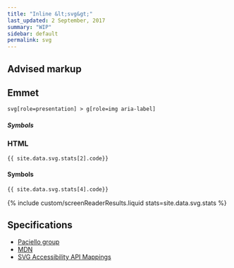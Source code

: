 ```yaml
---
title: "Inline &lt;svg&gt;"
last_updated: 2 September, 2017
summary: "WIP"
sidebar: default
permalink: svg
---
```


## Advised markup

## Emmet

```html
svg[role=presentation] > g[role=img aria-label]
```

##### Symbols

### HTML

```html
{{ site.data.svg.stats[2].code}}
```

#### Symbols

```html
{{ site.data.svg.stats[4].code}}
```

{% include custom/screenReaderResults.liquid stats=site.data.svg.stats %}

## Specifications

* [Paciello group](https://www.paciellogroup.com/blog/2013/12/using-aria-enhance-svg-accessibility/)
* [MDN](https://developer.mozilla.org/en-US/docs/Web/SVG/Element/svg)
* [SVG Accessibility API Mappings](https://w3c.github.io/aria/svg-aam/svg-aam.html#mapping_role_table)
